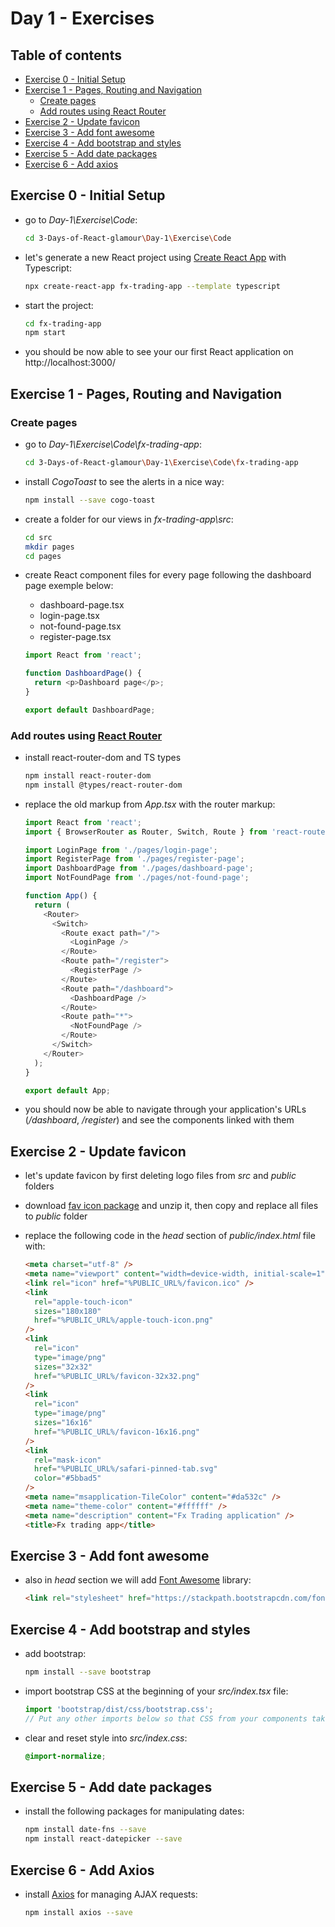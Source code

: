 # Day 1 - Exercises

## Table of contents

- [Exercise 0 - Initial Setup](#exercise-0---initial-setup)
- [Exercise 1 - Pages, Routing and Navigation](#exercise-1---pages-routing-and-navigation)
  - [Create pages](#create-pages)
  - [Add routes using React Router](#add-routes-using-react-router)
- [Exercise 2 - Update favicon](#exercise-2---update-favicon)
- [Exercise 3 - Add font awesome](#exercise-3---add-font-awesome)
- [Exercise 4 - Add bootstrap and styles](#exercise-4---add-bootstrap-and-styles)
- [Exercise 5 - Add date packages](#exercise-5---add-date-packages)
- [Exercise 6 - Add axios](#exercise-6---add-axios)

## Exercise 0 - Initial Setup

- go to _Day-1\Exercise\Code_:

  ```bash
  cd 3-Days-of-React-glamour\Day-1\Exercise\Code
  ```

- let's generate a new React project using [Create React App](https://create-react-app.dev/) with Typescript:

  ```bash
  npx create-react-app fx-trading-app --template typescript
  ```

- start the project:

  ```bash
  cd fx-trading-app
  npm start
  ```

- you should be now able to see your our first React application on http://localhost:3000/

## Exercise 1 - Pages, Routing and Navigation

### Create pages

- go to _Day-1\Exercise\Code\fx-trading-app_:

  ```bash
  cd 3-Days-of-React-glamour\Day-1\Exercise\Code\fx-trading-app
  ```

- install _CogoToast_ to see the alerts in a nice way:

  ```bash
  npm install --save cogo-toast
  ```

- create a folder for our views in *fx-trading-app\src*:

  ```bash
  cd src
  mkdir pages
  cd pages
  ```

- create React component files for every page following the dashboard page exemple below:
  - dashboard-page.tsx
  - login-page.tsx
  - not-found-page.tsx
  - register-page.tsx

  ```javascript
  import React from 'react';

  function DashboardPage() {
    return <p>Dashboard page</p>;
  }

  export default DashboardPage;
  ```

### Add routes using [React Router](https://reacttraining.com/react-router/web/guides/quick-start)

- install react-router-dom and TS types

  ```bash
  npm install react-router-dom
  npm install @types/react-router-dom
  ```

- replace the old markup from _App.tsx_ with the router markup:

  ```javascript
  import React from 'react';
  import { BrowserRouter as Router, Switch, Route } from 'react-router-dom';

  import LoginPage from './pages/login-page';
  import RegisterPage from './pages/register-page';
  import DashboardPage from './pages/dashboard-page';
  import NotFoundPage from './pages/not-found-page';

  function App() {
    return (
      <Router>
        <Switch>
          <Route exact path="/">
            <LoginPage />
          </Route>
          <Route path="/register">
            <RegisterPage />
          </Route>
          <Route path="/dashboard">
            <DashboardPage />
          </Route>
          <Route path="*">
            <NotFoundPage />
          </Route>
        </Switch>
      </Router>
    );
  }

  export default App;
  ```

- you should now be able to navigate through your application's URLs (*/dashboard*, */register*) and see the components linked with them

## Exercise 2 - Update favicon

- let's update favicon by first deleting logo files from _src_ and _public_ folders
- download [fav icon package](https://github.com//WebToLearn/3-day-of-React-glamour/raw/master/Design/fx-trading-favicon-package.zip) and unzip it, then copy and replace all files to _public_ folder
- replace the following code in the *head* section of _public/index.html_ file with:

  ```html
  <meta charset="utf-8" />
  <meta name="viewport" content="width=device-width, initial-scale=1" />
  <link rel="icon" href="%PUBLIC_URL%/favicon.ico" />
  <link
    rel="apple-touch-icon"
    sizes="180x180"
    href="%PUBLIC_URL%/apple-touch-icon.png"
  />
  <link
    rel="icon"
    type="image/png"
    sizes="32x32"
    href="%PUBLIC_URL%/favicon-32x32.png"
  />
  <link
    rel="icon"
    type="image/png"
    sizes="16x16"
    href="%PUBLIC_URL%/favicon-16x16.png"
  />
  <link
    rel="mask-icon"
    href="%PUBLIC_URL%/safari-pinned-tab.svg"
    color="#5bbad5"
  />
  <meta name="msapplication-TileColor" content="#da532c" />
  <meta name="theme-color" content="#ffffff" />
  <meta name="description" content="Fx Trading application" />
  <title>Fx trading app</title>
  ```

## Exercise 3 - Add font awesome

- also in *head* section we will add [Font Awesome](https://fontawesome.com/v4.7.0/) library:

  ```HTML
  <link rel="stylesheet" href="https://stackpath.bootstrapcdn.com/font-awesome/4.7.0/css/font-awesome.min.css"/>
  ```

## Exercise 4 - Add bootstrap and styles

- add bootstrap:

  ```bash
  npm install --save bootstrap
  ```

- import bootstrap CSS at the beginning of your _src/index.tsx_ file:

  ```javascript
  import 'bootstrap/dist/css/bootstrap.css';
  // Put any other imports below so that CSS from your components takes precedence over default styles.
  ```

- clear and reset style into _src/index.css_:

  ```css
  @import-normalize;
  ```

## Exercise 5 - Add date packages

- install the following packages for manipulating dates:

  ```bash
  npm install date-fns --save
  npm install react-datepicker --save
  ```

## Exercise 6 - Add Axios

- install [Axios](https://github.com/axios/axios) for managing AJAX requests:

  ```bash
  npm install axios --save
  ```
